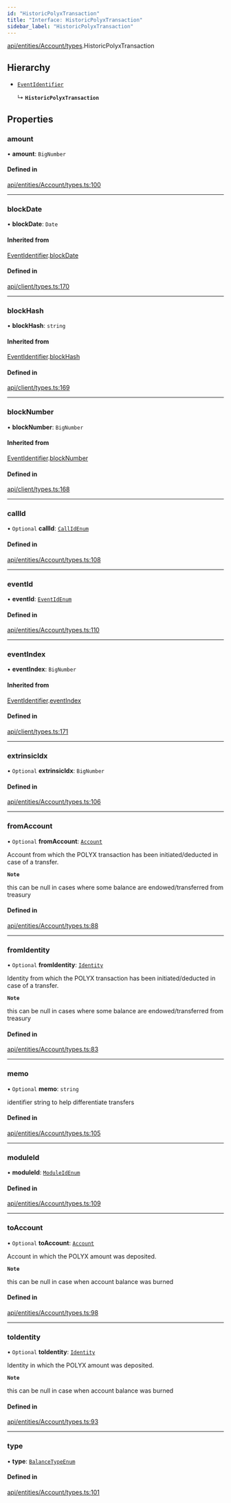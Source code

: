 ```yaml
---
id: "HistoricPolyxTransaction"
title: "Interface: HistoricPolyxTransaction"
sidebar_label: "HistoricPolyxTransaction"
---
```


[api/entities/Account/types](../../../../../../modules/API/Entities/Account/Types/Types.md).HistoricPolyxTransaction

## Hierarchy

- [`EventIdentifier`](../../../../Client/Types/EventIdentifier/EventIdentifier.md)

  ↳ **`HistoricPolyxTransaction`**

## Properties

### amount

• **amount**: `BigNumber`

#### Defined in

[api/entities/Account/types.ts:100](https://github.com/PolymeshAssociation/polymesh-sdk/blob/fe2e6dd1d/src/api/entities/Account/types.ts#L100)

___

### blockDate

• **blockDate**: `Date`

#### Inherited from

[EventIdentifier](../../../../Client/Types/EventIdentifier/EventIdentifier.md).[blockDate](../../../../Client/Types/EventIdentifier/EventIdentifier.md#blockdate)

#### Defined in

[api/client/types.ts:170](https://github.com/PolymeshAssociation/polymesh-sdk/blob/fe2e6dd1d/src/api/client/types.ts#L170)

___

### blockHash

• **blockHash**: `string`

#### Inherited from

[EventIdentifier](../../../../Client/Types/EventIdentifier/EventIdentifier.md).[blockHash](../../../../Client/Types/EventIdentifier/EventIdentifier.md#blockhash)

#### Defined in

[api/client/types.ts:169](https://github.com/PolymeshAssociation/polymesh-sdk/blob/fe2e6dd1d/src/api/client/types.ts#L169)

___

### blockNumber

• **blockNumber**: `BigNumber`

#### Inherited from

[EventIdentifier](../../../../Client/Types/EventIdentifier/EventIdentifier.md).[blockNumber](../../../../Client/Types/EventIdentifier/EventIdentifier.md#blocknumber)

#### Defined in

[api/client/types.ts:168](https://github.com/PolymeshAssociation/polymesh-sdk/blob/fe2e6dd1d/src/api/client/types.ts#L168)

___

### callId

• `Optional` **callId**: [`CallIdEnum`](../../../../../../enums/Types/CallIdEnum/CallIdEnum.md)

#### Defined in

[api/entities/Account/types.ts:108](https://github.com/PolymeshAssociation/polymesh-sdk/blob/fe2e6dd1d/src/api/entities/Account/types.ts#L108)

___

### eventId

• **eventId**: [`EventIdEnum`](../../../../../../enums/Types/EventIdEnum/EventIdEnum.md)

#### Defined in

[api/entities/Account/types.ts:110](https://github.com/PolymeshAssociation/polymesh-sdk/blob/fe2e6dd1d/src/api/entities/Account/types.ts#L110)

___

### eventIndex

• **eventIndex**: `BigNumber`

#### Inherited from

[EventIdentifier](../../../../Client/Types/EventIdentifier/EventIdentifier.md).[eventIndex](../../../../Client/Types/EventIdentifier/EventIdentifier.md#eventindex)

#### Defined in

[api/client/types.ts:171](https://github.com/PolymeshAssociation/polymesh-sdk/blob/fe2e6dd1d/src/api/client/types.ts#L171)

___

### extrinsicIdx

• `Optional` **extrinsicIdx**: `BigNumber`

#### Defined in

[api/entities/Account/types.ts:106](https://github.com/PolymeshAssociation/polymesh-sdk/blob/fe2e6dd1d/src/api/entities/Account/types.ts#L106)

___

### fromAccount

• `Optional` **fromAccount**: [`Account`](../../../../../../classes/API/Entities/Account/Account.md)

Account from which the POLYX transaction has been initiated/deducted in case of a transfer.

**`Note`**

this can be null in cases where some balance are endowed/transferred from treasury

#### Defined in

[api/entities/Account/types.ts:88](https://github.com/PolymeshAssociation/polymesh-sdk/blob/fe2e6dd1d/src/api/entities/Account/types.ts#L88)

___

### fromIdentity

• `Optional` **fromIdentity**: [`Identity`](../../../../../../classes/API/Entities/Identity/Identity.md)

Identity from which the POLYX transaction has been initiated/deducted in case of a transfer.

**`Note`**

this can be null in cases where some balance are endowed/transferred from treasury

#### Defined in

[api/entities/Account/types.ts:83](https://github.com/PolymeshAssociation/polymesh-sdk/blob/fe2e6dd1d/src/api/entities/Account/types.ts#L83)

___

### memo

• `Optional` **memo**: `string`

identifier string to help differentiate transfers

#### Defined in

[api/entities/Account/types.ts:105](https://github.com/PolymeshAssociation/polymesh-sdk/blob/fe2e6dd1d/src/api/entities/Account/types.ts#L105)

___

### moduleId

• **moduleId**: [`ModuleIdEnum`](../../../../../../enums/Types/ModuleIdEnum/ModuleIdEnum.md)

#### Defined in

[api/entities/Account/types.ts:109](https://github.com/PolymeshAssociation/polymesh-sdk/blob/fe2e6dd1d/src/api/entities/Account/types.ts#L109)

___

### toAccount

• `Optional` **toAccount**: [`Account`](../../../../../../classes/API/Entities/Account/Account.md)

Account in which the POLYX amount was deposited.

**`Note`**

this can be null in case when account balance was burned

#### Defined in

[api/entities/Account/types.ts:98](https://github.com/PolymeshAssociation/polymesh-sdk/blob/fe2e6dd1d/src/api/entities/Account/types.ts#L98)

___

### toIdentity

• `Optional` **toIdentity**: [`Identity`](../../../../../../classes/API/Entities/Identity/Identity.md)

Identity in which the POLYX amount was deposited.

**`Note`**

this can be null in case when account balance was burned

#### Defined in

[api/entities/Account/types.ts:93](https://github.com/PolymeshAssociation/polymesh-sdk/blob/fe2e6dd1d/src/api/entities/Account/types.ts#L93)

___

### type

• **type**: [`BalanceTypeEnum`](../../../../../../enums/Types/BalanceTypeEnum/BalanceTypeEnum.md)

#### Defined in

[api/entities/Account/types.ts:101](https://github.com/PolymeshAssociation/polymesh-sdk/blob/fe2e6dd1d/src/api/entities/Account/types.ts#L101)
